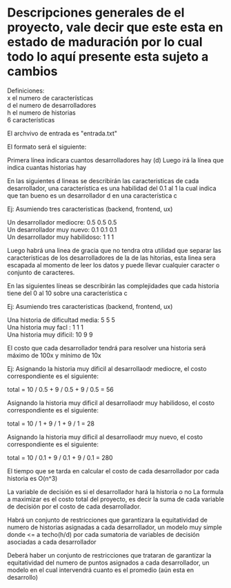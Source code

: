 # Descripciones generales de el proyecto, vale decir que este esta en estado de maduración por lo cual todo lo aquí presente esta sujeto a cambios

Definiciones:  
x el numero de características  
d el numero de desarrolladores   
h el numero de historias  
6 características  

El archvivo de entrada es "entrada.txt"

El formato será el siguiente:


Primera línea indicara cuantos desarrolladores hay (d)
Luego irá la línea que indica cuantas historias hay

En las siguientes d lineas se describirán las caracteristicas de cada desarrollador, una característica es una habilidad del 0.1 al 1 la cual indica que tan bueno es un desarrollador d en una característica c

Ej: Asumiendo tres caracteristicas (backend, frontend, ux)  
  
  Un desarrollador mediocre: 0.5 0.5 0.5  
  Un desarrollador muy nuevo: 0.1 0.1 0.1  
  Un desarrollador muy habilidoso: 1 1 1   

Luego habrá una linea de gracia que no tendra otra utilidad que separar las caracteristicas de los desarrolladores de la de las hitorias, esta linea sera escapada al momento de leer los datos y puede llevar cualquier caracter o conjunto de caracteres.


En las siguientes líneas se describirán las complejidades que cada historia tiene del 0 al 10 sobre una característica
c

Ej: Asumiendo tres caracteristicas (backend, frontend, ux)  
  
  Una historia de dificultad media: 5 5 5  
  Una historia muy facl :  1 1 1  
  Una historia muy dificil: 10 9 9  
  
  
El costo que cada desarrollador tendrá para resolver una historia será máximo de 100x y mínimo de 10x 

Ej: Asignando la historia muy dificil al desarrollaodr mediocre, el costo correspondiente es el siguiente:

total = 10 / 0.5 + 9 / 0.5 + 9 / 0.5 = 56

Asignando la historia muy dificil al desarrollaodr muy habilidoso, el costo correspondiente es el siguiente:

total = 10 / 1 + 9 / 1 + 9 / 1 = 28

Asignando la historia muy dificil al desarrollaodr muy nuevo, el costo correspondiente es el siguiente:

total = 10 / 0.1 + 9 / 0.1 + 9 / 0.1 = 280

El tiempo que se tarda en calcular el costo de cada desarrollador por cada historia es O(n^3)

La variable de decisión es si el desarrollador hará la historia o no 
La formula a maximizar es el costo total del proyecto, es decir la suma de cada variable de decisión por el costo de cada desarrollador.

Habrá un conjunto de restricciones que garantizara la equitatividad de numero de historias asignadas a cada desarrollador, un modelo muy simple donde <= a techo(h/d) por cada sumatoria de variables de decisión asociadas a 
cada desarrollador

Deberá haber un conjunto de restricciones que trataran de garantizar la equitatividad del numero de puntos 
asignados a cada desarrollador, un modelo en el cual intervendrá cuanto es el promedio (aún esta en desarrollo)
